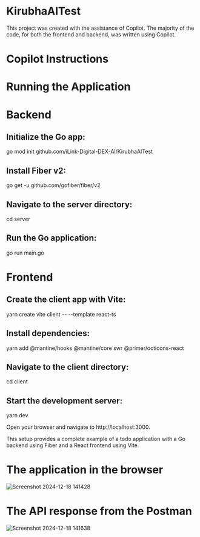 # KirubhaAITest
  This project was created with the assistance of Copilot. The majority of the code, for both the frontend and backend, was written using Copilot.
  
# Copilot Instructions


# Running the Application

# Backend

## Initialize the Go app:
go mod init github.com/iLink-Digital-DEX-AI/KirubhaAITest

## Install Fiber v2:
go get -u github.com/gofiber/fiber/v2

## Navigate to the server directory:
cd server

## Run the Go application:
go run main.go


# Frontend
## Create the client app with Vite:
yarn create vite client -- --template react-ts

## Install dependencies:
yarn add @mantine/hooks @mantine/core swr @primer/octicons-react

## Navigate to the client directory:
cd client

## Start the development server:
yarn dev

Open your browser and navigate to http://localhost:3000.

This setup provides a complete example of a todo application with a Go backend using Fiber and a React frontend using Vite.

# The application in the browser
![Screenshot 2024-12-18 141428](https://github.com/user-attachments/assets/9db2c942-d4d1-460e-aa5f-3656a88b23e5)


# The API response from the Postman
![Screenshot 2024-12-18 141638](https://github.com/user-attachments/assets/2f5eb947-1306-4461-bdc5-9eb2650e556d)


